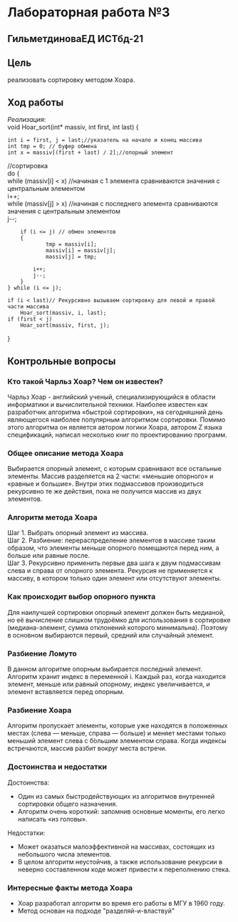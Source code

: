 # Лабораторная работа №3

## ГильметдиноваЕД ИСТбд-21

## Цель

реализовать сортировку методом Хоара.

## Ход работы

_Реализация_:  
void Hoar_sort(int* massiv, int first, int last)
{

	int i = first, j = last;//указатель на начало и конец массива
	int tmp = 0; // буфер обмена
	int x = massiv[(first + last) / 2];//опорный элемент
   
   //сортировка  
	do {  
		while (massiv[i] < x) //начиная с 1 элемента сравниваются значения с центральным элементом  
			i++;  
		while (massiv[j] > x) //начиная с последнего элемента сравниваются значения с центральным элементом  
			j--;

		if (i <= j) // обмен элементов
		{
				tmp = massiv[i];
				massiv[i] = massiv[j];
				massiv[j] = tmp;

			i++;
			j--;
		}
	} while (i <= j);

	if (i < last)// Рекурсивно вызываем сортировку для левой и правой части массива
		Hoar_sort(massiv, i, last);
	if (first < j)
		Hoar_sort(massiv, first, j);
}

## Контрольные вопросы

### Кто такой Чарльз Хоар? Чем он известен?

 Чарльз Хоар  - английский ученый, специализирующийся в области информатики и вычислительной техники. Наиболее известен как разработчик алгоритма «быстрой сортировки», на сегодняшний день являющегося наиболее популярным алгоритмом сортировки. Помимо этого алгоритма он является автором логики Хоара, автором Z языка спецификаций, написал несколько книг по проектированию программ.

### Общее описание метода Хоара

Выбирается опорный элемент, с которым сравнивают все остальные элементы. Массив разделяется на 2 части: «меньшие опорного» и «равные и большие». Внутри этих подмассивов производиться рекурсивно те же действия, пока не получится массив из двух элементов. 

### Алгоритм метода Хоара

Шаг 1. Выбрать опорный элемент из массива.  
Шаг 2. Разбиение: перераспределение элементов в массиве таким образом, что элементы меньше опорного помещаются перед ним, а больше или равные после.  
Шаг 3. Рекурсивно применить первые два шага к двум подмассивам слева и справа от опорного элемента. Рекурсия не применяется к массиву, в котором только один элемент или отсутствуют элементы.

### Как происходит выбор опорного пункта

Для наилучшей сортировки опорный элемент должен быть медианой, но её вычисление слишком трудоёмко для использования в сортировке (медиана-элемент, сумма отклонений которого минимальна). Поэтому в основном выбираются первый, средний или случайный элемент.

### Разбиение Ломуто

В данном алгоритме опорным выбирается последний элемент. Алгоритм хранит индекс в переменной i. Каждый раз, когда находится элемент, меньше или равный опорному, индекс увеличивается, и элемент вставляется перед опорным. 

### Разбиение Хоара

 Алгоритм пропускает элементы, которые уже находятся в положенных местах (слева — меньше, справа — больше) и меняет местами только меньший элемент слева с б́ольшим элементом справа. Когда индексы встречаются, массив разбит вокруг места встречи. 

### Достоинства и недостатки

Достоинства:  
* Один из самых быстродействующих из алгоритмов внутренней сортировки общего назначения.  
* Алгоритм очень короткий: запомнив основные моменты, его легко написать «из головы».

Недостатки:  
* Может оказаться малоэффективной на массивах, состоящих из небольшого числа элементов.
* В целом алгоритм неустойчив, а также использование рекурсии в неверно составленном коде может привести к переполнению стека.

### Интересные факты метода Хоара

* Хоар разработал алгоритм во время его работы в МГУ в 1960 году.
* Метод основан на подходе "разделяй-и-властвуй"
